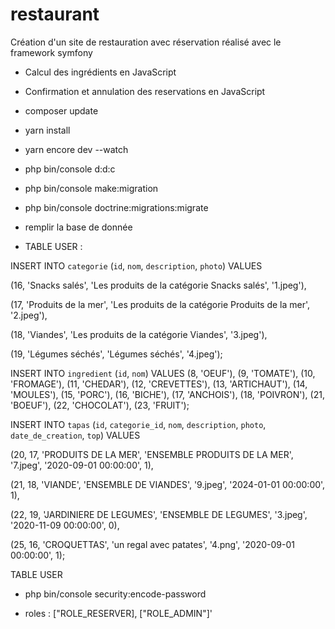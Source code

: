 # restaurant
 Création d'un site de restauration avec réservation réalisé avec le framework symfony 

 * Calcul des ingrédients en JavaScript

 * Confirmation et annulation des reservations en JavaScript

  - composer update
  - yarn install
  - yarn encore dev --watch

  - php bin/console d:d:c

  - php bin/console make:migration

  - php bin/console doctrine:migrations:migrate

  * remplir la base de donnée

  * TABLE USER :

INSERT INTO `categorie` (`id`, `nom`, `description`, `photo`) VALUES

(16, 'Snacks salés', 'Les produits de la catégorie Snacks salés', '1.jpeg'),

(17, 'Produits de la mer', 'Les produits de la catégorie Produits de la mer', '2.jpeg'),

(18, 'Viandes', 'Les produits de la catégorie Viandes', '3.jpeg'),

(19, 'Légumes séchés', 'Légumes séchés', '4.jpeg');

INSERT INTO `ingredient` (`id`, `nom`) VALUES
(8, 'OEUF'),
(9, 'TOMATE'),
(10, 'FROMAGE'),
(11, 'CHEDAR'),
(12, 'CREVETTES'),
(13, 'ARTICHAUT'),
(14, 'MOULES'),
(15, 'PORC'),
(16, 'BICHE'),
(17, 'ANCHOIS'),
(18, 'POIVRON'),
(21, 'BOEUF'),
(22, 'CHOCOLAT'),
(23, 'FRUIT');

INSERT INTO `tapas` (`id`, `categorie_id`, `nom`, `description`, `photo`, `date_de_creation`, `top`) VALUES

(20, 17, 'PRODUITS DE LA MER', 'ENSEMBLE PRODUITS DE LA MER', '7.jpeg', '2020-09-01 00:00:00', 1),

(21, 18, 'VIANDE', 'ENSEMBLE DE VIANDES', '9.jpeg', '2024-01-01 00:00:00', 1),

(22, 19, 'JARDINIERE DE LEGUMES', 'ENSEMBLE DE LEGUMES', '3.jpeg', '2020-11-09 00:00:00', 0),

(25, 16, 'CROQUETTAS', 'un regal avec patates', '4.png', '2020-09-01 00:00:00', 1);


TABLE USER

- php bin/console security:encode-password 

- roles : ["ROLE_RESERVER], ["ROLE_ADMIN"]'



